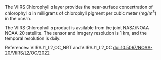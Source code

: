 The VIIRS Chlorophyll *a* layer provides the near-surface concentration of chlorophyll *a* in milligrams of chlorophyll pigment per cubic meter (mg/m<sup>3</sup>) in the ocean.

The VIIRS Chlorophyll *a* product is available from the joint NASA/NOAA NOAA-20 satellite. The sensor and imagery resolution is 1 km, and the temporal resolution is daily.

References: VIIRSJ1_L2_OC_NRT and VIIRSJ1_L2_OC [doi:10.5067/NOAA-20/VIIRS/L2/OC/2022](https://doi.org/10.5067/NOAA-20/VIIRS/L2/OC/2022)